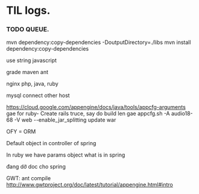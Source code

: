 # TIL logs.


### TODO QUEUE.

mvn dependency:copy-dependencies -DoutputDirectory=./libs
mvn install dependency:copy-dependencies

use string javascript

grade maven ant

nginx php, java, ruby

mysql connect other host

https://cloud.google.com/appengine/docs/java/tools/appcfg-arguments
gae for ruby- Create rails truce, say do build len gae
appcfg.sh -A audio18-68 -V web --enable_jar_splitting update war

OFY = ORM

Default object in controller of spring

In ruby we have params object what is in spring

đang dở doc cho spring


GWT: ant compile http://www.gwtproject.org/doc/latest/tutorial/appengine.html#intro

